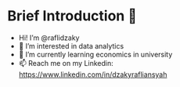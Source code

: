 # Brief Introduction 👋
- Hi! I’m @raflidzaky
- 👀 I’m interested in data analytics
- 🌱 I’m currently learning economics in university
- 📫 Reach me on my Linkedin:
https://www.linkedin.com/in/dzakyrafliansyah
